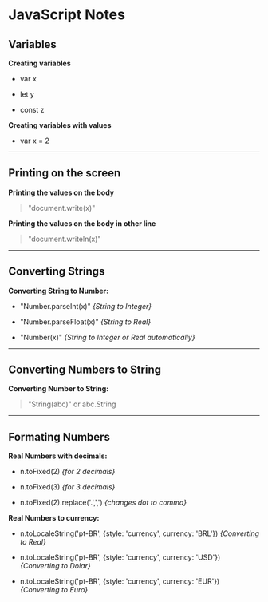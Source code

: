 # JavaScript Notes

## Variables

**Creating variables**

- var x

- let y

- const z

**Creating variables with values**

- var x = 2

---

## Printing on the screen

**Printing the values on the body**
> "document.write(x)"

**Printing the values on the body in other line**
>"document.writeln(x)"

---

## Converting Strings

**Converting String to Number:**

- "Number.parseInt(x)" _{String to Integer}_

- "Number.parseFloat(x)" _{String to Real}_

- "Number(x)" _{String to Integer or Real automatically}_

---

## Converting Numbers to String

**Converting Number to String:**

> "String(abc)" or abc.String

---

## Formating Numbers

**Real Numbers with decimals:**

- n.toFixed(2) _{for 2 decimals}_

- n.toFixed(3) _{for 3 decimals}_

- n.toFixed(2).replace('.',',') _{changes dot to comma}_

**Real Numbers to currency:**

- n.toLocaleString('pt-BR', {style: 'currency', currency: 'BRL'}) _{Converting to Real}_

- n.toLocaleString('pt-BR', {style: 'currency', currency: 'USD'}) _{Converting to Dolar}_

- n.toLocaleString('pt-BR', {style: 'currency', currency: 'EUR'}) _{Converting to Euro}_